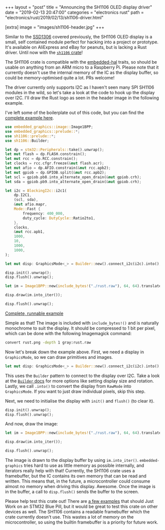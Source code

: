 +++
layout = "post"
title = "Announcing the SH1106 OLED display driver"
date = "2019-02-13 20:47:00"
categories = "electronics rust"
path = "electronics/rust/2019/02/13/sh1106-driver.html"

[extra]
image = "images/sh1106-header.jpg"
+++

Similar to the [SSD1306](/electronics/rust/2018/04/30/ssd1306-driver.html) covered previously, the
SH1106 OLED display is a small, self contained module perfect for hacking into a project or
prototype. It's available on AliExpress and eBay for peanuts, but is lacking a Rust driver. Until
now with the [`sh1106` crate](https://crates.io/crates/sh1106)!

<!-- more -->

The SH1106 crate is compatible with the [embedded-hal](https://crates.io/crates/embedded-hal)
traits, so should be usable on anything from an ARM micro to a Raspberry Pi. Please note that it
currently doesn't use the internal memory of the IC as the display buffer, so could be
memory-optimised quite a lot. PRs welcome!

The driver currently only supports I2C as I haven't seen many SPI SH1106 modules in the wild, so
let's take a look at the code to hook up the display over I2C. I'll draw the Rust logo as seen in
the header image in the following example.

I've left some of the boilerplate out of this code, but you can find the
[complete example here](https://github.com/jamwaffles/sh1106/blob/master/examples/image.rs).

```rust
use embedded_graphics::image::Image1BPP;
use embedded_graphics::prelude::*;
use sh1106::prelude::*;
use sh1106::Builder;

let dp = stm32::Peripherals::take().unwrap();
let mut flash = dp.FLASH.constrain();
let mut rcc = dp.RCC.constrain();
let clocks = rcc.cfgr.freeze(&mut flash.acr);
let mut afio = dp.AFIO.constrain(&mut rcc.apb2);
let mut gpiob = dp.GPIOB.split(&mut rcc.apb2);
let scl = gpiob.pb8.into_alternate_open_drain(&mut gpiob.crh);
let sda = gpiob.pb9.into_alternate_open_drain(&mut gpiob.crh);

let i2c = BlockingI2c::i2c1(
    dp.I2C1,
    (scl, sda),
    &mut afio.mapr,
    Mode::Fast {
        frequency: 400_000,
        duty_cycle: DutyCycle::Ratio2to1,
    },
    clocks,
    &mut rcc.apb1,
    1000,
    10,
    1000,
    1000,
);

let mut disp: GraphicsMode<_> = Builder::new().connect_i2c(i2c).into();

disp.init().unwrap();
disp.flush().unwrap();

let im = Image1BPP::new(include_bytes!("./rust.raw"), 64, 64).translate(Coord::new(32, 0));

disp.draw(im.into_iter());

disp.flush().unwrap();
```

[Complete, runnable example](https://github.com/jamwaffles/sh1106/blob/master/examples/image.rs)

Simple as that! The image is included with `include_bytes!()` and is naturally monochrome to suit
the display. It should be compressed to 1 bit per pixel, which can be done with the following
Imagemagick command:

```bash
convert rust.png -depth 1 gray:rust.raw
```

Now let's break down the example above. First, we need a display in `GraphicsMode`, so we can draw
primitives and images.

```rust
let mut disp: GraphicsMode<_> = Builder::new().connect_i2c(i2c).into();
```

This uses the `Builder` pattern to connect to the display over I2C. Take a look at the
[`Builder` docs](https://docs.rs/sh1106/0.1.0/sh1106/builder/struct.Builder.html) for more options
like setting display size and rotation. Lastly, we call `.into()` to convert the display from
`RawMode` into `GraphicsMode`. If you want to just draw individual pixels, skip this step.

Next, we need to initialise the display with `init()` and `flush()` (to clear it).

```rust
disp.init().unwrap();
disp.flush().unwrap();
```

And now, draw the image:

```rust
let im = Image1BPP::new(include_bytes!("./rust.raw"), 64, 64).translate(Coord::new(32, 0));

disp.draw(im.into_iter());

disp.flush().unwrap();
```

The image is drawn to the display buffer by using `im.into_iter()`. `embedded-graphics` tries hard
to use as little memory as possible internally, and iterators really help with that! Currently, the
SH1106 crate uses a framebuffer, but the IC contains its own memory that can be read and written.
This means that, in the future, a microcontroller could consume almost no memory when driving this
display. Awesome. Once the image is in the buffer, a call to `disp.flush()` sends the buffer to the
screen.

Please help test this crate out! There are
[a few examples](https://github.com/jamwaffles/sh1106/tree/master/examples) that should Just Work on
an STM32 Blue Pill, but it would be great to test this crate on other devices as well. The SH1106
contains a readable framebuffer which the crate currently doesn't use. This wastes a lot of memory
on the microcontroller, so using the builtin framebuffer is a priority for future work.
